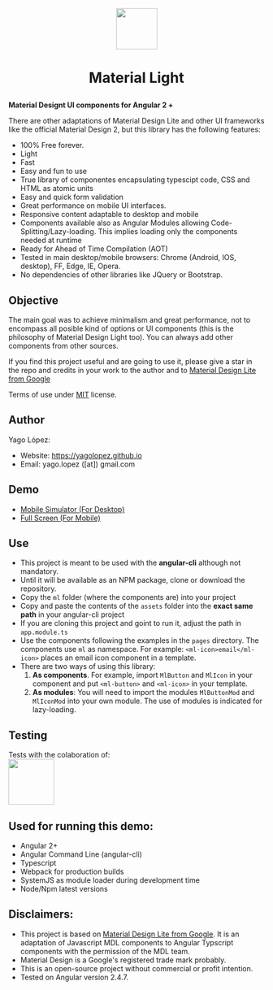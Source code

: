 <p align="center"><img src="src/assets/img/logo.png" style="margin: auto; width: 81px;"></p>

<h1><p align="center">Material Light</p></h1>

**Material Designt UI components for Angular 2 +**

There are other adaptations of Material Design Lite and other UI frameworks like the official Material Design 2, 
but this library has the following features:

- 100% Free forever.
- Light
- Fast
- Easy and fun to use
- True library of componentes encapsulating typescipt code, CSS and HTML as atomic units
- Easy and quick form validation
- Great performance on mobile UI interfaces.
- Responsive content adaptable to desktop and mobile
- Components available also as Angular Modules allowing Code-Splitting/Lazy-loading. This implies loading only the components needed at runtime
- Ready for Ahead of Time Compilation (AOT)
- Tested in main desktop/mobile browsers: Chrome (Android, IOS, desktop), FF, Edge, IE, Opera.
- No dependencies of other libraries like JQuery or Bootstrap.

## Objective

The main goal was to achieve minimalism and great performance, not to encompass all posible kind of options or UI components (this is the philosophy of
Material Design Light too). You can always add other components from other sources.

If you find this project useful and are going to use it, please give a star in the repo and credits in your work to the author 
and to <a href="http://getmdl.io" target="_blank">Material Design Lite from Google</a>

Terms of use under <a href="LICENSE.txt">MIT</a> license.

## Author

Yago López:

- Website: <a href="https://yagolopez.github.io" target="_blank">https://yagolopez.github.io</a>
- Email: yago.lopez ([at]) gmail.com

## Demo

<!-- - <a href="http://yagolopez.github.io/material-light/iframe/iframe.html" target="_blank">Desktop PC</a> -->
- <a href="http://mobt.me/Xf27" target="_blank">Mobile Simulator (For Desktop)</a>
- <a href="https://yagolopez.github.io/material-light/dist/index.html" target="_blank">Full Screen (For Mobile)</a>

## Use

- This project is meant to be used with the **angular-cli** although not mandatory.
- Until it will be available as an NPM package, clone or download the repository.
- Copy the `ml` folder (where the components are) into your project
- Copy and paste the contents of the `assets` folder into the **exact same path** in your angular-cli project
- If you are cloning this project and goint to run it, adjust the path in `app.module.ts`
- Use the components following the examples in the `pages` directory. The components use `ml` as namespace. For example: `<ml-icon>email</ml-icon>` places an email icon component in a template.
- There are two ways of using this library:
  1. **As components**. For example, import `MlButton` and `MlIcon` in your component and put `<ml-button>` and `<ml-icon>` in your template.
  2. **As modules**: You will need to import the modules `MlButtonMod` and `MlIconMod` into your own module. The use of modules is indicated for lazy-loading.


## Testing

<div>Tests with the colaboration of:</div>
<a href="https://www.browserstack.com/" target="_blank"><img src="browserstack-logo.png" height="90px"></a>

## Used for running this demo:

- Angular 2+
- Angular Command Line (angular-cli)
- Typescript
- Webpack for production builds
- SystemJS as module loader during development time
- Node/Npm latest versions

## Disclaimers:

- This project is based on <a href="http://getmdl.io" target="_blank">Material Design Lite from Google</a>. It is an adaptation of Javascript MDL components to Angular Typscript components with the permission of the MDL team.
- Material Design is a Google's registered trade mark probably.
- This is an open-source project without commercial or profit intention.
- Tested on Angular version 2.4.7.

